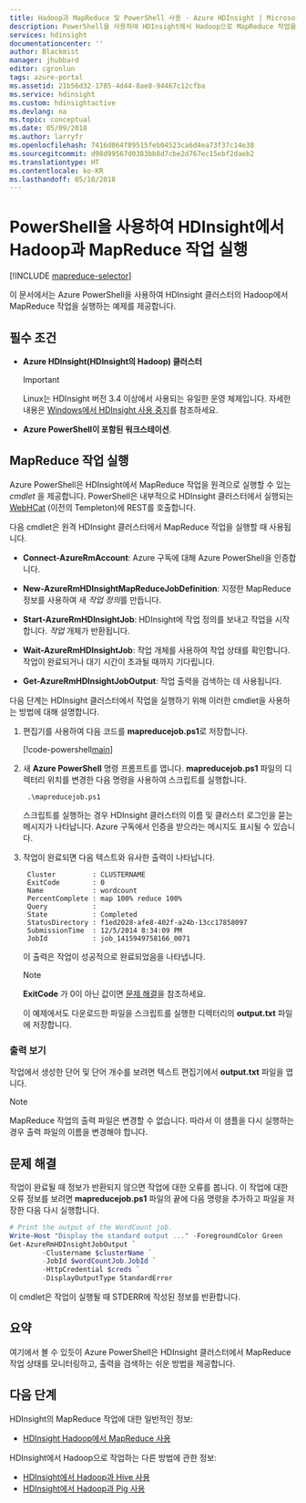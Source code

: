 ```yaml
---
title: Hadoop과 MapReduce 및 PowerShell 사용 - Azure HDInsight | Microsoft Docs
description: PowerShell을 사용하여 HDInsight에서 Hadoop으로 MapReduce 작업을 원격으로 실행하는 방법에 대해 알아봅니다.
services: hdinsight
documentationcenter: ''
author: Blackmist
manager: jhubbard
editor: cgronlun
tags: azure-portal
ms.assetid: 21b56d32-1785-4d44-8ae8-94467c12cfba
ms.service: hdinsight
ms.custom: hdinsightactive
ms.devlang: na
ms.topic: conceptual
ms.date: 05/09/2018
ms.author: larryfr
ms.openlocfilehash: 7416d064f89515feb04523ca6d4ea73f37c14e38
ms.sourcegitcommit: d98d99567d0383bb8d7cbe2d767ec15ebf2daeb2
ms.translationtype: HT
ms.contentlocale: ko-KR
ms.lasthandoff: 05/10/2018
---
```

# <a name="run-mapreduce-jobs-with-hadoop-on-hdinsight-using-powershell"></a>PowerShell을 사용하여 HDInsight에서 Hadoop과 MapReduce 작업 실행

[!INCLUDE [mapreduce-selector](../../../includes/hdinsight-selector-use-mapreduce.md)]

이 문서에서는 Azure PowerShell을 사용하여 HDInsight 클러스터의 Hadoop에서 MapReduce 작업을 실행하는 예제를 제공합니다.

## <a id="prereq"></a>필수 조건

* **Azure HDInsight(HDInsight의 Hadoop) 클러스터**

  > [!IMPORTANT]
  > Linux는 HDInsight 버전 3.4 이상에서 사용되는 유일한 운영 체제입니다. 자세한 내용은 [Windows에서 HDInsight 사용 중지](../hdinsight-component-versioning.md#hdinsight-windows-retirement)를 참조하세요.

* **Azure PowerShell이 포함된 워크스테이션**.

## <a id="powershell"></a>MapReduce 작업 실행

Azure PowerShell은 HDInsight에서 MapReduce 작업을 원격으로 실행할 수 있는 *cmdlet* 을 제공합니다. PowerShell은 내부적으로 HDInsight 클러스터에서 실행되는 [WebHCat](https://cwiki.apache.org/confluence/display/Hive/WebHCat) (이전의 Templeton)에 REST를 호출합니다.

다음 cmdlet은 원격 HDInsight 클러스터에서 MapReduce 작업을 실행할 때 사용됩니다.

* **Connect-AzureRmAccount**: Azure 구독에 대해 Azure PowerShell을 인증합니다.

* **New-AzureRmHDInsightMapReduceJobDefinition**: 지정한 MapReduce 정보를 사용하여 새 *작업 정의*를 만듭니다.

* **Start-AzureRmHDInsightJob**: HDInsight에 작업 정의를 보내고 작업을 시작합니다. *작업* 개체가 반환됩니다.

* **Wait-AzureRmHDInsightJob**: 작업 개체를 사용하여 작업 상태를 확인합니다. 작업이 완료되거나 대기 시간이 초과될 때까지 기다립니다.

* **Get-AzureRmHDInsightJobOutput**: 작업 출력을 검색하는 데 사용됩니다.

다음 단계는 HDInsight 클러스터에서 작업을 실행하기 위해 이러한 cmdlet을 사용하는 방법에 대해 설명합니다.

1. 편집기를 사용하여 다음 코드를 **mapreducejob.ps1**로 저장합니다.

    [!code-powershell[main](../../../powershell_scripts/hdinsight/use-mapreduce/use-mapreduce.ps1?range=5-69)]

2. 새 **Azure PowerShell** 명령 프롬프트를 엽니다. **mapreducejob.ps1** 파일의 디렉터리 위치를 변경한 다음 명령을 사용하여 스크립트를 실행합니다.

        .\mapreducejob.ps1

    스크립트를 실행하는 경우 HDInsight 클러스터의 이름 및 클러스터 로그인을 묻는 메시지가 나타납니다. Azure 구독에서 인증을 받으라는 메시지도 표시될 수 있습니다.

3. 작업이 완료되면 다음 텍스트와 유사한 출력이 나타납니다.

        Cluster         : CLUSTERNAME
        ExitCode        : 0
        Name            : wordcount
        PercentComplete : map 100% reduce 100%
        Query           :
        State           : Completed
        StatusDirectory : f1ed2028-afe8-402f-a24b-13cc17858097
        SubmissionTime  : 12/5/2014 8:34:09 PM
        JobId           : job_1415949758166_0071

    이 출력은 작업이 성공적으로 완료되었음을 나타냅니다.

    > [!NOTE]
    > **ExitCode** 가 0이 아닌 값이면 [문제 해결](#troubleshooting)을 참조하세요.

    이 예제에서도 다운로드한 파일을 스크립트를 실행한 디렉터리의 **output.txt** 파일에 저장합니다.

### <a name="view-output"></a>출력 보기

작업에서 생성한 단어 및 단어 개수를 보려면 텍스트 편집기에서 **output.txt** 파일을 엽니다.

> [!NOTE]
> MapReduce 작업의 출력 파일은 변경할 수 없습니다. 따라서 이 샘플을 다시 실행하는 경우 출력 파일의 이름을 변경해야 합니다.

## <a id="troubleshooting"></a>문제 해결

작업이 완료될 때 정보가 반환되지 않으면 작업에 대한 오류를 봅니다. 이 작업에 대한 오류 정보를 보려면 **mapreducejob.ps1** 파일의 끝에 다음 명령을 추가하고 파일을 저장한 다음 다시 실행합니다.

```powershell
# Print the output of the WordCount job.
Write-Host "Display the standard output ..." -ForegroundColor Green
Get-AzureRmHDInsightJobOutput `
        -Clustername $clusterName `
        -JobId $wordCountJob.JobId `
        -HttpCredential $creds `
        -DisplayOutputType StandardError
```

이 cmdlet은 작업이 실행될 때 STDERR에 작성된 정보를 반환합니다.

## <a id="summary"></a>요약

여기에서 볼 수 있듯이 Azure PowerShell은 HDInsight 클러스터에서 MapReduce 작업 상태를 모니터링하고, 출력을 검색하는 쉬운 방법을 제공합니다.

## <a id="nextsteps"></a>다음 단계

HDInsight의 MapReduce 작업에 대한 일반적인 정보:

* [HDInsight Hadoop에서 MapReduce 사용](hdinsight-use-mapreduce.md)

HDInsight에서 Hadoop으로 작업하는 다른 방법에 관한 정보:

* [HDInsight에서 Hadoop과 Hive 사용](hdinsight-use-hive.md)
* [HDInsight에서 Hadoop과 Pig 사용](hdinsight-use-pig.md)
